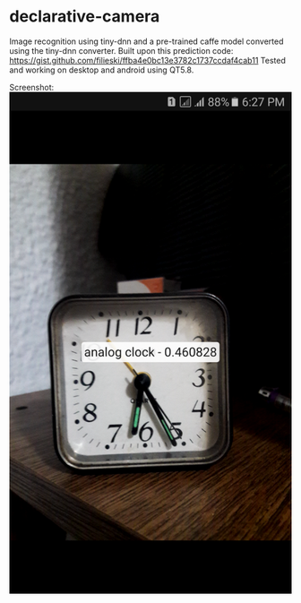 # declarative-camera
Image recognition using tiny-dnn and a pre-trained caffe model converted using the tiny-dnn converter.
Built upon this prediction code: https://gist.github.com/filieski/ffba4e0bc13e3782c1737ccdaf4cab11
Tested and working on desktop and android using QT5.8.

Screenshot:
![Alt text](/analog.png?raw=true "Android screenshot")
